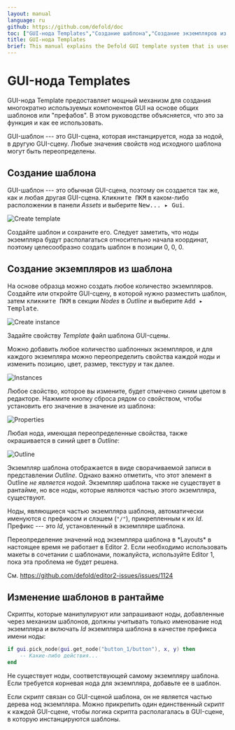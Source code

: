 ```yaml
---
layout: manual
language: ru
github: https://github.com/defold/doc
toc: ["GUI-нода Templates","Создание шаблона","Создание экземпляров из шаблона","Изменение шаблонов в рантайме"]
title: GUI-нода Templates
brief: This manual explains the Defold GUI template system that is used to create reusable visual GUI components based on shared templates or 'prefabs'.
---
```


# GUI-нода Templates

GUI-нода Template предоставляет мощный механизм для создания многократно используемых компонентов GUI на основе общих шаблонов или "префабов". В этом руководстве объясняется, что это за функция и как ее использовать.

GUI-шаблон --- это GUI-сцена, которая инстанцируется, нода за нодой, в другую GUI-сцену. Любые значения свойств нод исходного шаблона могут быть переопределены.

## Создание шаблона

GUI-шаблон --- это обычная GUI-сцена, поэтому он создается так же, как и любая другая GUI-сцена. <kbd>Кликните ПКМ</kbd> в каком-либо расположении в панели *Assets* и выберите <kbd>New... ▸ Gui</kbd>.

![Create template](/manuals/images/gui-templates/create.png)

Создайте шаблон и сохраните его. Следует заметить, что ноды экземпляра будут располагаться относительно начала координат, поэтому целесообразно создать шаблон в позиции 0, 0, 0.

## Создание экземпляров из шаблона

На основе образца можно создать любое количество экземпляров. Создайте или откройте GUI-сцену, в которой нужно разместить шаблон, затем <kbd>кликните ПКМ</kbd> в секции *Nodes* в *Outline* и выберите <kbd>Add ▸ Template</kbd>.

![Create instance](/manuals/images/gui-templates/create_instance.png)

Задайте свойству *Template* файл шаблона GUI-сцены.

Можно добавить любое количество шаблонных экземпляров, и для каждого экземпляра можно переопределить свойства каждой ноды и изменить позицию, цвет, размер, текстуру и так далее.

![Instances](/manuals/images/gui-templates/instances.png)

Любое свойство, которое вы измените, будет отмечено синим цветом в редакторе. Нажмите кнопку сброса рядом со свойством, чтобы установить его значение в значение из шаблона:

![Properties](/manuals/images/gui-templates/properties.png)

Любая нода, имеющая переопределенные свойства, также окрашивается в синий цвет в *Outline*:

![Outline](/manuals/images/gui-templates/outline.png)

Экземпляр шаблона отображается в виде сворачиваемой записи в представлении *Outline*. Однако важно отметить, что этот элемент в Outline *не является нодой*. Экземпляр шаблона также не существует в рантайме, но все ноды, которые являются частью этого экземпляра, существуют.

Ноды, являющиеся частью экземпляра шаблона, автоматически именуются с префиксом и слэшем (`"/"`), прикрепленным к их *Id*. Префикс --- это *Id*, установленный в экземпляре шаблона.

<div class='important' markdown='1'>
Переопределение значений нод экземпляра шаблона в *Layouts* в настоящее время не работает в Editor 2. Если необходимо использовать макеты в сочетании с шаблонами, пожалуйста, используйте Editor 1, пока эта проблема не будет решена.

См. https://github.com/defold/editor2-issues/issues/1124
</div>

## Изменение шаблонов в рантайме

Скрипты, которые манипулируют или запрашивают ноды, добавленные через механизм шаблонов, должны учитывать только именование нод экземпляра и включать *Id* экземпляра шаблона в качестве префикса имени ноды:

```lua
if gui.pick_node(gui.get_node("button_1/button"), x, y) then
    -- Какие-либо действия...
end
```

Не существует ноды, соответствующей самому экземпляру шаблона. Если требуется корневая нода для экземпляра, добавьте ее в шаблон.

Если скрипт связан со GUI-сценой шаблона, он не является частью дерева нод экземпляра. Можно прикрепить один единственный скрипт к каждой GUI-сцене, чтобы логика скрипта располагалась в GUI-сцене, в которую инстанцируются шаблоны.
